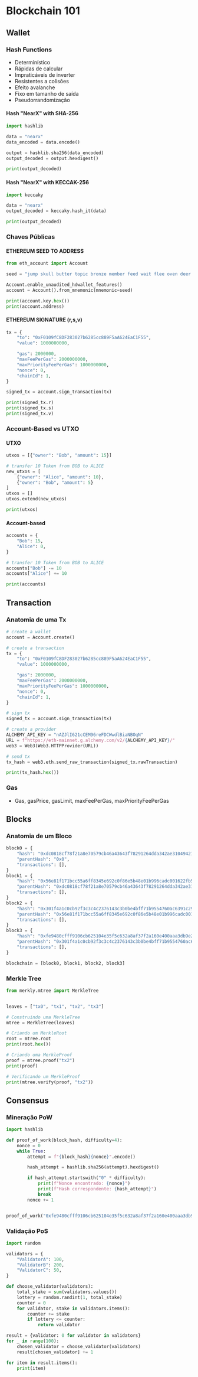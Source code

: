 # Blockchain 101

## Wallet

### Hash Functions

- Determinístico
- Rápidas de calcular
- Impraticáveis de inverter
- Resistentes a colisões
- Efeito avalanche
- Fixo em tamanho de saída
- Pseudorrandomização

#### Hash "NearX" with SHA-256

```python
import hashlib

data = "nearx"
data_encoded = data.encode()

output = hashlib.sha256(data_encoded)
output_decoded = output.hexdigest()

print(output_decoded)
```

#### Hash "NearX" with KECCAK-256

```python
import keccaky

data = "nearx"
output_decoded = keccaky.hash_it(data)

print(output_decoded)
```

### Chaves Públicas

#### ETHEREUM SEED TO ADDRESS

```python
from eth_account import Account

seed = "jump skull butter topic bronze member feed wait flee oven deer rabbit"

Account.enable_unaudited_hdwallet_features()
account = Account().from_mnemonic(mnemonic=seed)

print(account.key.hex())
print(account.address)

```

#### ETHEREUM SIGNATURE (r,s,v)

```python
tx = {
    "to": "0xF0109fC8DF283027b6285cc889F5aA624EaC1F55",
    "value": 1000000000,

    "gas": 2000000,
    "maxFeePerGas": 2000000000,
    "maxPriorityFeePerGas": 1000000000,
    "nonce": 0,
    "chainId": 1,
}

signed_tx = account.sign_transaction(tx)

print(signed_tx.r)
print(signed_tx.s)
print(signed_tx.v)
```

### Account-Based vs UTXO

#### UTXO

```python
utxos = [{"owner": "Bob", "amount": 15}]

# transfer 10 Token from BOB to ALICE
new_utxos = [
    {"owner": "Alice", "amount": 10},
    {"owner": "Bob", "amount": 5}
]
utxos = []
utxos.extend(new_utxos)

print(utxos)
```

#### Account-based

```python
accounts = {
    "Bob": 15,
    "Alice": 0,
}

# transfer 10 Token from BOB to ALICE
accounts["Bob"] -= 10
accounts["Alice"] += 10

print(accounts)
```

## Transaction

### Anatomia de uma Tx

```python
# create a wallet
account = Account.create()

# create a transaction
tx = {
    "to": "0xF0109fC8DF283027b6285cc889F5aA624EaC1F55",
    "value": 1000000000,

    "gas": 2000000,
    "maxFeePerGas": 2000000000,
    "maxPriorityFeePerGas": 1000000000,
    "nonce": 0,
    "chainId": 1,
}

# sign tx
signed_tx = account.sign_transaction(tx)

# create a provider
ALCHEMY_API_KEY = "nAZJlI621cCEM96reFDCWwdlBiaNBOqN"
URL = f"https://eth-mainnet.g.alchemy.com/v2/{ALCHEMY_API_KEY}/"
web3 = Web3(Web3.HTTPProvider(URL))

# send tx
tx_hash = web3.eth.send_raw_transaction(signed_tx.rawTransaction)

print(tx_hash.hex())
```

### Gas

- Gas, gasPrice, gasLimit, maxFeePerGas, maxPriorityFeePerGas

## Blocks

### Anatomia de um Bloco

```python
block0 = {
    "hash": "0xdc0818cf78f21a8e70579cb46a43643f78291264dda342ae31049421c82d21ae",
    "parentHash": "0x0",
    "transactions": [],
}
block1 = {
    "hash": "0x56e81f171bcc55a6ff8345e692c0f86e5b48e01b996cadc001622fb5e363b421",
    "parentHash": "0xdc0818cf78f21a8e70579cb46a43643f78291264dda342ae31049421c82d21ae",
    "transactions": [],
}
block2 = {
    "hash": "0x301f4a1c0cb92f3c3c4c2376143c3b0be4bff71b9554760ac6391c299ee1dea0",
    "parentHash": "0x56e81f171bcc55a6ff8345e692c0f86e5b48e01b996cadc001622fb5e363b421",
    "transactions": [],
}
block3 = {
    "hash": "0xfe9480cfff9106cb625104e35f5c632a8af37f2a160e400aaa3db9e2ece720e7",
    "parentHash": "0x301f4a1c0cb92f3c3c4c2376143c3b0be4bff71b9554760ac6391c299ee1dea0",
    "transactions": [],
}

blockchain = [block0, block1, block2, block3]
```

### Merkle Tree

```python
from merkly.mtree import MerkleTree


leaves = ["tx0", "tx1", "tx2", "tx3"]

# Construindo uma MerkleTree
mtree = MerkleTree(leaves)

# Criando um MerkleRoot
root = mtree.root
print(root.hex())

# Criando uma MerkleProof
proof = mtree.proof("tx2")
print(proof)

# Verificando um MerkleProof
print(mtree.verify(proof, "tx2"))
```

## Consensus

### Mineração PoW

```python
import hashlib

def proof_of_work(block_hash, difficulty=4):
    nonce = 0
    while True:
        attempt = f"{block_hash}{nonce}".encode()

        hash_attempt = hashlib.sha256(attempt).hexdigest()

        if hash_attempt.startswith("0" * difficulty):
            print(f"Nonce encontrado: {nonce}")
            print(f"Hash correspondente: {hash_attempt}")
            break
        nonce += 1


proof_of_work("0xfe9480cfff9106cb625104e35f5c632a8af37f2a160e400aaa3db9e2ece720e7", 4)
```

### Validação PoS

```python
import random

validators = {
    "ValidatorA": 100,
    "ValidatorB": 200,
    "ValidatorC": 50,
}

def choose_validator(validators):
    total_stake = sum(validators.values())
    lottery = random.randint(1, total_stake)
    counter = 0
    for validator, stake in validators.items():
        counter += stake
        if lottery <= counter:
            return validator

result = {validator: 0 for validator in validators}
for _ in range(100):
    chosen_validator = choose_validator(validators)
    result[chosen_validator] += 1

for item in result.items():
    print(item)
```
